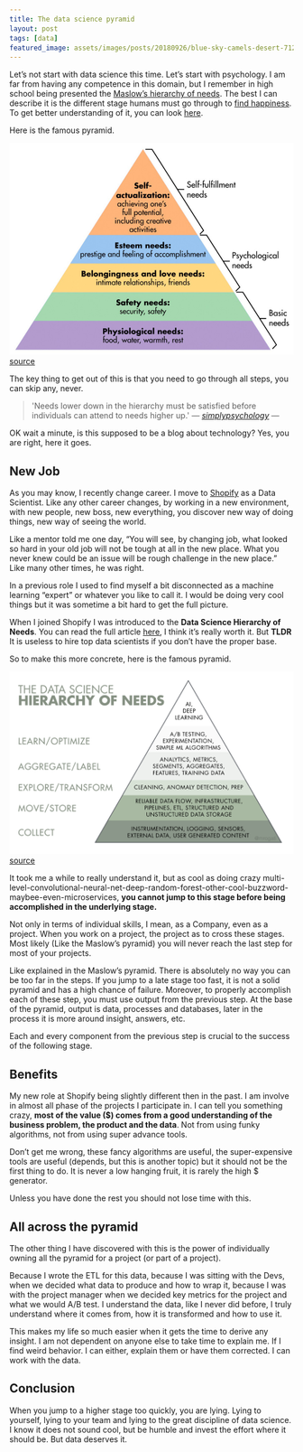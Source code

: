 ```yaml
---
title: The data science pyramid
layout: post
tags: [data]
featured_image: assets/images/posts/20180926/blue-sky-camels-desert-71241.jpg
---
```


Let&#8217;s not start with data science this time. Let&#8217;s start with psychology. I am far from having any competence in this domain, but I remember in high school being presented the [Maslow&#8217;s hierarchy of needs](https://en.wikipedia.org/wiki/Maslow%27s_hierarchy_of_needs). The best I can describe it is the different stage humans must go through to [find happiness](https://www.imdb.com/title/tt0454921/). To get better understanding of it, you can look [here](https://www.simplypsychology.org/maslow.html).

<!--more-->

Here is the famous pyramid.

![maslow-5](assets/images/posts/20180926/maslow-5.jpg#center)
[source](https://www.simplypsychology.org/maslow.html)

The key thing to get out of this is that you need to go through all steps, you can skip any, never.

>'Needs lower down in the hierarchy must be satisfied before individuals can attend to needs higher up.' <cite>― [simplypsychology](https://www.simplypsychology.org/maslow.html) ―</cite>

OK wait a minute, is this supposed to be a blog about technology? Yes, you are right, here it goes.

## New Job

As you may know, I recently change career. I move to [Shopify](https://www.shopify.ca/) as a Data Scientist. Like any other career changes, by working in a new environment, with new people, new boss, new everything, you discover new way of doing things, new way of seeing the world.

Like a mentor told me one day, &#8220;You will see, by changing job, what looked so hard in your old job will not be tough at all in the new place. What you never knew could be an issue will be rough challenge in the new place.&#8221; Like many other times, he was right.

In a previous role I used to find myself a bit disconnected as a machine learning &#8220;expert&#8221; or whatever you like to call it. I would be doing very cool things but it was sometime a bit hard to get the full picture.

When I joined Shopify I was introduced to the **Data Science Hierarchy of** **Needs**. You can read the full article [here](https://hackernoon.com/the-ai-hierarchy-of-needs-18f111fcc007), I think it&#8217;s really worth it. But **TLDR** It is useless to hire top data scientists if you don&#8217;t have the proper base.

So to make this more concrete, here is the famous pyramid.

![pyramid_data_science](assets/images/posts/20180926/pyramid_data_science.png#center)
[source](https://hackernoon.com/the-ai-hierarchy-of-needs-18f111fcc007)

It took me a while to really understand it, but as cool as doing crazy multi-level-convolutional-neural-net-deep-random-forest-other-cool-buzzword-maybee-even-microservices, **you cannot jump to this stage before being accomplished in the underlying stage.**

Not only in terms of individual skills, I mean, as a Company, even as a project. When you work on a project, the project as to cross these stages. Most likely (Like the Maslow&#8217;s pyramid) you will never reach the last step for most of your projects.

Like explained in the Maslow&#8217;s pyramid. There is absolutely no way you can be too far in the steps. If you jump to a late stage too fast, it is not a solid pyramid and has a high chance of failure. Moreover, to properly accomplish each of these step, you must use output from the previous step. At the base of the pyramid, output is data, processes and databases, later in the process it is more around insight, answers, etc.

Each and every component from the previous step is crucial to the success of the following stage.

## Benefits

My new role at Shopify being slightly different then in the past. I am involve in almost all phase of the projects I participate in. I can tell you something crazy, **most of the value ($) comes from a good understanding of the business problem, the product and the data**. Not from using funky algorithms, not from using super advance tools.

Don&#8217;t get me wrong, these fancy algorithms are useful, the super-expensive tools are useful (depends, but this is another topic) but it should not be the first thing to do. It is never a low hanging fruit, it is rarely the high $ generator.

Unless you have done the rest you should not lose time with this.

## All across the pyramid

The other thing I have discovered with this is the power of individually owning all the pyramid for a project (or part of a project).

Because I wrote the ETL for this data, because I was sitting with the Devs, when we decided what data to produce and how to wrap it, because I was with the project manager when we decided key metrics for the project and what we would A/B test. I understand the data, like I never did before, I truly understand where it comes from, how it is transformed and how to use it.

This makes my life so much easier when it gets the time to derive any insight. I am not dependent on anyone else to take time to explain me. If I find weird behavior. I can either, explain them or have them corrected. I can work with the data.

## Conclusion

When you jump to a higher stage too quickly, you are lying. Lying to yourself, lying to your team and lying to the great discipline of data science.  I know it does not sound cool, but be humble and invest the effort where it should be. But data deserves it.
